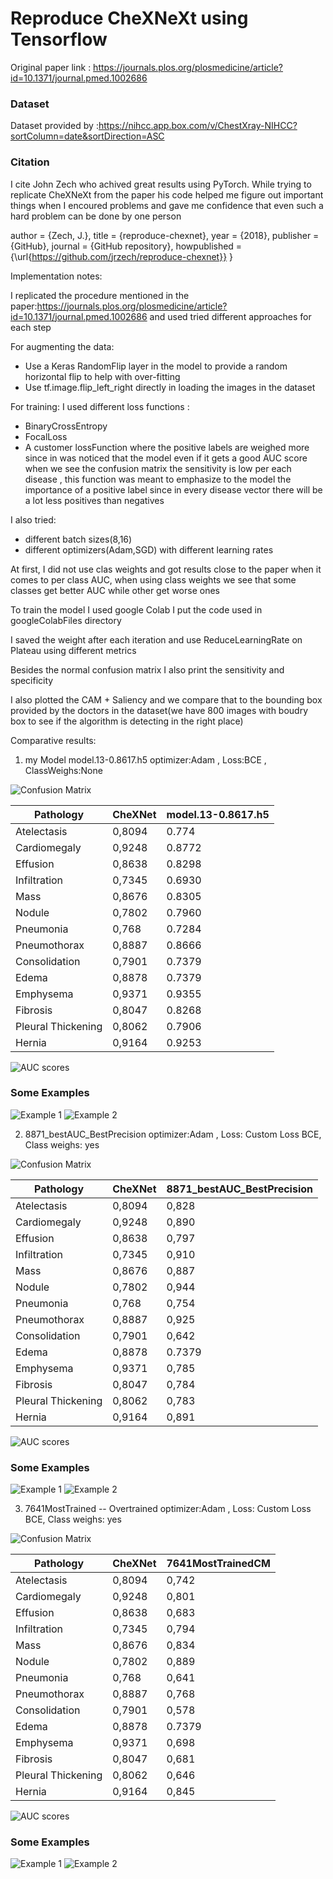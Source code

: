 # Reproduce CheXNeXt using Tensorflow

Original paper link : https://journals.plos.org/plosmedicine/article?id=10.1371/journal.pmed.1002686

### Dataset

Dataset provided by :https://nihcc.app.box.com/v/ChestXray-NIHCC?sortColumn=date&sortDirection=ASC

### Citation
I cite John Zech who achived great results using PyTorch.
While trying to replicate CheXNeXt from the paper his code helped me figure out important things when I encoured problems 
and gave me confidence that even such a hard problem can be done by one person

  author = {Zech, J.},
  title = {reproduce-chexnet},
  year = {2018},
  publisher = {GitHub},
  journal = {GitHub repository},
  howpublished = {\url{https://github.com/jrzech/reproduce-chexnet}}
}


Implementation notes:

I replicated the procedure mentioned in the paper:https://journals.plos.org/plosmedicine/article?id=10.1371/journal.pmed.1002686
and used tried different approaches for each step

For augmenting the data:
- Use a  Keras RandomFlip layer in the model to provide a random horizontal flip to help with over-fitting 
- Use tf.image.flip_left_right directly in loading the images in the dataset

For training:
I used different loss functions :
- BinaryCrossEntropy
- FocalLoss
- A customer lossFunction where the positive labels are weighed more since in was noticed that the model even if it gets a good AUC score
when we see the confusion matrix the sensitivity is low per each disease , this function was meant to emphasize to the model the importance of a positive label
since in every disease vector there will be a lot less positives than negatives 

I also tried:

- different batch sizes(8,16) 
- different optimizers(Adam,SGD) with different learning rates

At first, I did not use clas weights and got results close to the paper when it comes to per class AUC,
when using class weights we see that some classes get better AUC while other get worse ones

To train the model I used google Colab
I put the code used in googleColabFiles directory 

I saved the weight after each iteration and use ReduceLearningRate on Plateau using different metrics 

Besides  the normal confusion matrix I also print  the sensitivity and specificity

I also plotted the CAM + Saliency and we compare that to the bounding box provided by the doctors in the dataset(we have 800 images with boudry box to see if the algorithm is detecting in the right place)

Comparative results:
1. my Model model.13-0.8617.h5 
optimizer:Adam , Loss:BCE , ClassWeighs:None

<img src="./rez/CMBestAUC.png" alt="Confusion Matrix" />




| Pathology | CheXNet |model.13-0.8617.h5|
| ----------- | ----------- |----------- |
| Atelectasis | 0,8094 | 0.774|
| Cardiomegaly | 0,9248 | 0.8772|
| Effusion | 0,8638 | 0.8298|
| Infiltration | 0,7345 | 0.6930|
| Mass | 0,8676 | 0.8305|
| Nodule | 0,7802 | 0.7960|
| Pneumonia | 0,768 | 0.7284|
| Pneumothorax | 0,8887 | 0.8666|
| Consolidation | 0,7901 | 0.7379|
| Edema | 0,8878 | 0.7379 | 0.8466|
| Emphysema | 0,9371 | 0.9355|
| Fibrosis | 0,8047 | 0.8268|
| Pleural Thickening | 0,8062 | 0.7906|
| Hernia | 0,9164 | 0.9253|

<img src="./rez/AUCBestAUC.png" alt="AUC scores" />


### Some Examples

<img src="./rez/HeatMapBestAUC.png" alt="Example 1 " />

<img src="./rez/heatMap2bestAUC.png" alt="Example 2" />


 
2. 8871_bestAUC_BestPrecision
optimizer:Adam , Loss: Custom Loss BCE, Class weighs: yes

<img src="./trainings and results\rez AI\8871_bestAUC_BestPrecision\8871_bestAUC_BestPrecisionCM.png" alt="Confusion Matrix" />




| Pathology | CheXNet | 8871_bestAUC_BestPrecision|
| ----------- | ----------- |----------- |
| Atelectasis | 0,8094 | 0,828|
| Cardiomegaly | 0,9248 | 0,890|
| Effusion | 0,8638 | 0,797|
| Infiltration | 0,7345 | 0,910|
| Mass | 0,8676 | 0,887|
| Nodule | 0,7802 | 0,944|
| Pneumonia | 0,768 | 0,754|
| Pneumothorax | 0,8887 | 0,925|
| Consolidation | 0,7901 | 0,642|
| Edema | 0,8878 | 0.7379 | 0,860|
| Emphysema | 0,9371 | 0,785|
| Fibrosis | 0,8047 | 0,784|
| Pleural Thickening | 0,8062 | 0,783|
| Hernia | 0,9164 | 0,891|

<img src="./trainings and results\rez AI\8871_bestAUC_BestPrecision\8871_bestAUC_BestPrecisionAUC.png" alt="AUC scores" />
 
### Some Examples

<img src="./trainings and results\rez AI\8871_bestAUC_BestPrecision\8871_bestAUC_BestPrecisionAtel.png" alt="Example 1 " />

<img src="./trainings and results\rez AI\8871_bestAUC_BestPrecision\8871_bestAUC_BestPrecisionCardio.png" alt="Example 2" />



3. 7641MostTrained -- Overtrained 
optimizer:Adam , Loss: Custom Loss BCE, Class weighs: yes

<img src="./trainings and results\rez AI\7641MostTrained\7641MostTrainedCM.png" alt="Confusion Matrix" />




| Pathology | CheXNet | 7641MostTrainedCM|
| ----------- | ----------- |----------- |
| Atelectasis | 0,8094 | 0,742|
| Cardiomegaly | 0,9248 | 0,801|
| Effusion | 0,8638 | 0,683|
| Infiltration | 0,7345 | 0,794|
| Mass | 0,8676 | 0,834|
| Nodule | 0,7802 | 0,889|
| Pneumonia | 0,768 | 0,641|
| Pneumothorax | 0,8887 | 0,768|
| Consolidation | 0,7901 | 0,578|
| Edema | 0,8878 | 0.7379 | 0,762|
| Emphysema | 0,9371 | 0,698|
| Fibrosis | 0,8047 | 0,681|
| Pleural Thickening | 0,8062 | 0,646|
| Hernia | 0,9164 | 0,845|

<img src="./trainings and results\rez AI\7641MostTrained\7641MostTrainedAUC.png" alt="AUC scores" />
 
### Some Examples

<img src="./trainings and results\rez AI\7641MostTrained\7641MostTrainedCardio.png" alt="Example 1 " />

<img src="./trainings and results\rez AI\7641MostTrained\7641MostTrainedMass.png" alt="Example 2" />










